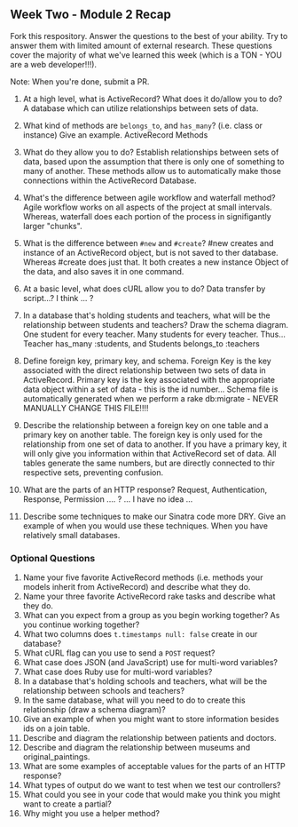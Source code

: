 ## Week Two - Module 2 Recap

Fork this respository. Answer the questions to the best of your ability. Try to answer them with limited amount of external research. These questions cover the majority of what we've learned this week (which is a TON - YOU are a web developer!!!). 

Note: When you're done, submit a PR. 

1. At a high level, what is ActiveRecord? What does it do/allow you to do?
  A database which can utilize relationships between sets of data.
  
2. What kind of methods are `belongs_to`, and `has_many`? (i.e. class or instance) Give an example.
  ActiveRecord Methods

3. What do they allow you to do?
  Establish relationships between sets of data, based upon the assumption that there is only one of something to many of
  another.  These methods allow us to automatically make those connections within the ActiveRecord Database.

4. What's the difference between agile workflow and waterfall method?
   Agile workflow works on all aspects of the project at small intervals.  Whereas, waterfall does each portion of the process
   in signifigantly larger "chunks".
  
5. What is the difference between `#new` and `#create`?
  #new creates and instance of an ActiveRecord object, but is not saved to ther database.  Whereas #create does just that.  It
  both creates a new instance Object of the data, and also saves it in one command.

6. At a basic level, what does cURL allow you to do?
   Data transfer by script...?  I think ... ?
  
7. In a database that's holding students and teachers, what will be the relationship between students and teachers? Draw the schema diagram.
  One student for every teacher.  Many students for every teacher.  Thus...  Teacher has_many :students, and Students
  belongs_to :teachers
  
8. Define foreign key, primary key, and schema.
  Foreign Key is the key associated with the direct relationship between two sets of data in ActiveRecord.  Primary key is the
  key associated with the appropriate data object within a set of data - this is the id number...   Schema file is
  automatically generated when we perform a rake db:migrate - NEVER MANUALLY CHANGE THIS FILE!!!!

9. Describe the relationship between a foreign key on one table and a primary key on another table.
  The foreign key is only used for the relationship from one set of data to another.  If you have a primary key, it will only
  give you information within that ActiveRecord set of data.  All tables generate the same numbers, but are directly connected
  to thir respective sets, preventing confusion.
  
10. What are the parts of an HTTP response?
  Request, Authentication, Response, Permission .... ?   ...  I have no idea ...  

11. Describe some techniques to make our Sinatra code more DRY. Give an example of when you would use these techniques.
  When you have relatively small databases.

### Optional Questions

1. Name your five favorite ActiveRecord methods (i.e. methods your models inherit from ActiveRecord) and describe what they do.
2. Name your three favorite ActiveRecord rake tasks and describe what they do.
4. What can you expect from a group as you begin working together? As you continue working together?
5. What two columns does `t.timestamps null: false` create in our database?
6. What cURL flag can you use to send a `POST` request?
7. What case does JSON (and JavaScript) use for multi-word variables?
8. What case does Ruby use for multi-word variables?
9. In a database that's holding schools and teachers, what will be the relationship between schools and teachers?
10. In the same database, what will you need to do to create this relationship (draw a schema diagram)?
11. Give an example of when you might want to store information besides ids on a join table.
12. Describe and diagram the relationship between patients and doctors.
13. Describe and diagram the relationship between museums and original_paintings.
14. What are some examples of acceptable values for the parts of an HTTP response?
15. What types of output do we want to test when we test our controllers?
16. What could you see in your code that would make you think you might want to create a partial?
17. Why might you use a helper method?
